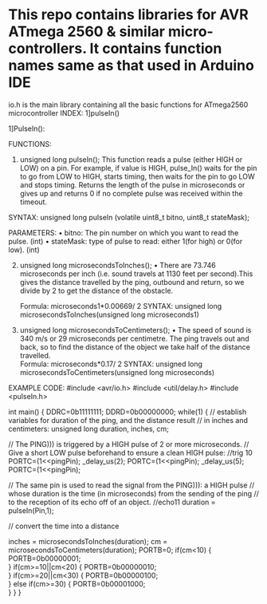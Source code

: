 # This repo contains libraries for AVR ATmega 2560 & similar micro-controllers. It contains function names same as that used in Arduino IDE

io.h is the main library containing all the basic functions for ATmega2560 microcontroller
INDEX:
1]pulseIn()

1]PulseIn():

FUNCTIONS:
1.	unsigned long pulseIn();
  	This function reads a pulse (either HIGH or LOW) on a pin. For example, if value is HIGH, pulse_In() waits for the pin to go from       LOW to HIGH, starts timing, then waits for the pin to go LOW and stops timing. Returns the length of the pulse in microseconds or       gives up and returns 0 if no complete pulse was received within the timeout.

SYNTAX:
       		unsigned long pulseIn (volatile uint8_t bitno, uint8_t stateMask);

PARAMETERS:
    •	bitno: The pin number on which you want to read the pulse. (int)
    •	stateMask: type of pulse to read: either 1(for high) or 0(for low). (int)

2.	unsigned long microsecondsToInches();
    •	There are 73.746 microseconds per inch (i.e. sound travels at 1130 feet per second).This gives the distance travelled by the ping,       outbound and return, so we divide by 2 to get the distance of the obstacle.

    Formula: microseconds1*0.00669/ 2
    SYNTAX:
    unsigned long microsecondsToInches(unsigned long microseconds1)



3.	unsigned long microsecondsToCentimeters();
    •	The speed of sound is 340 m/s or 29 microseconds per centimetre. The ping travels out and back, so to find the distance of the           object we take half of the distance travelled.      
      Formula: microseconds*0.17/ 2
      SYNTAX:
      unsigned long microsecondsToCentimeters(unsigned long microseconds)
      
EXAMPLE CODE:
#include <avr/io.h>
#include <util/delay.h>
#include <pulseIn.h>


int main()
{
DDRC=0b11111111;
DDRD=0b00000000;
while(1) {
  // establish variables for duration of the ping, and the distance result
  // in inches and centimeters:
  unsigned long duration, inches, cm;

  // The PING))) is triggered by a HIGH pulse of 2 or more microseconds.
  // Give a short LOW pulse beforehand to ensure a clean HIGH pulse:
  //trig 10
  PORTC=(1<<pingPin);
  _delay_us(2);
  PORTC=(1<<pingPin);
  _delay_us(5);
 PORTC=(1<<pingPin);

  // The same pin is used to read the signal from the PING))): a HIGH pulse
  // whose duration is the time (in microseconds) from the sending of the ping
  // to the reception of its echo off of an object.
  //echo11
  duration = pulseIn(Pin,1);

  // convert the time into a distance
  
  inches = microsecondsToInches(duration);
  cm = microsecondsToCentimeters(duration);
  PORTB=0;
  if(cm<10)
  {
	  PORTB=0b00000001;	  
  }
  if(cm>=10||cm<20)
  {
	  PORTB=0b00000010;	  
  }
  if(cm>=20||cm<30)
  {
	  PORTB=0b00000100;	  
  }
  else if(cm>=30)
  {
	  PORTB=0b00001000;	  
  }
}
}
